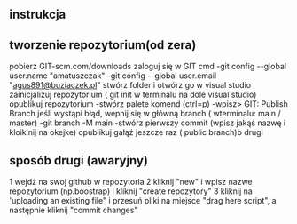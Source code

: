 ## instrukcja
## tworzenie repozytorium(od zera)
pobierz GIT-scm.com/downloads
zaloguj się w GIT cmd 
-git config --global user.name "amatuszczak"
-git config --global user.email "agus891@buziaczek.pl"
stwórz folder i otwórz go w visual studio
zainicjalizuj repozytorium ( git init w terminalu na dole visual studio)
opublikuj repozytorium
-stwórz palete komend (ctrl=p)
-wpisz> GIT: Publish Branch
jeśli wystąpi błąd, wepnij się w główną branch ( wterminalu: main / master)
-git branch -M main
-stwórz pierwszy commit (wpisz jakąś nazwę i kloiklnij na okejke)
opublikuj gałąź jeszcze raz ( public branch)b drugi 

## sposób drugi (awaryjny)
1  wejdź na swoj github w repozytoria
2 kliknij "new" i wpisz  nazwe repozytorium (np.boostrap)
i kliknij "create repozytory"
3 kliknij na 'uploading an existing file"
i przesuń pliki na miejsce "drag here script", a następnie kliknij "commit changes"
